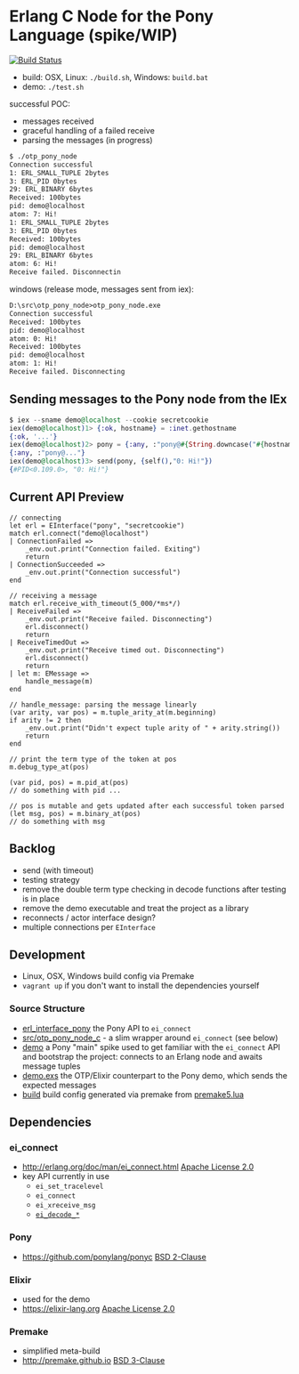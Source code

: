 # Erlang C Node for the Pony Language (spike/WIP)

[![Build Status](https://travis-ci.org/d-led/otp_pony_node.svg?branch=master)](https://travis-ci.org/d-led/otp_pony_node)

- build: OSX, Linux: `./build.sh`, Windows: `build.bat`
- demo: `./test.sh`

successful POC:

- messages received
- graceful handling of a failed receive
- parsing the messages (in progress)

```txt
$ ./otp_pony_node
Connection successful
1: ERL_SMALL_TUPLE 2bytes
3: ERL_PID 0bytes
29: ERL_BINARY 6bytes
Received: 100bytes
pid: demo@localhost
atom: 7: Hi!
1: ERL_SMALL_TUPLE 2bytes
3: ERL_PID 0bytes
Received: 100bytes
pid: demo@localhost
29: ERL_BINARY 6bytes
atom: 6: Hi!
Receive failed. Disconnectin
```

windows (release mode, messages sent from iex):

```txt
D:\src\otp_pony_node>otp_pony_node.exe
Connection successful
Received: 100bytes
pid: demo@localhost
atom: 0: Hi!
Received: 100bytes
pid: demo@localhost
atom: 1: Hi!
Receive failed. Disconnecting
```

## Sending messages to the Pony node from the IEx

```elixir
$ iex --sname demo@localhost --cookie secretcookie
iex(demo@localhost)1> {:ok, hostname} = :inet.gethostname
{:ok, '...'}
iex(demo@localhost)2> pony = {:any, :"pony@#{String.downcase("#{hostname}")}"}
{:any, :"pony@..."}
iex(demo@localhost)3> send(pony, {self(),"0: Hi!"})
{#PID<0.109.0>, "0: Hi!"}
```

## Current API Preview

```pony
// connecting
let erl = EInterface("pony", "secretcookie")
match erl.connect("demo@localhost")
| ConnectionFailed => 
    _env.out.print("Connection failed. Exiting")
    return
| ConnectionSucceeded =>
    _env.out.print("Connection successful")
end

// receiving a message
match erl.receive_with_timeout(5_000/*ms*/)
| ReceiveFailed =>
    _env.out.print("Receive failed. Disconnecting")
    erl.disconnect()
    return
| ReceiveTimedOut =>
    _env.out.print("Receive timed out. Disconnecting")
    erl.disconnect()
    return
| let m: EMessage =>
    handle_message(m)
end

// handle_message: parsing the message linearly
(var arity, var pos) = m.tuple_arity_at(m.beginning)
if arity != 2 then
    _env.out.print("Didn't expect tuple arity of " + arity.string())
    return
end

// print the term type of the token at pos
m.debug_type_at(pos)

(var pid, pos) = m.pid_at(pos)
// do something with pid ...

// pos is mutable and gets updated after each successful token parsed
(let msg, pos) = m.binary_at(pos)
// do something with msg
```

## Backlog

- send (with timeout)
- testing strategy
- remove the double term type checking in decode functions after testing is in place
- remove the demo executable and treat the project as a library
- reconnects / actor interface design?
- multiple connections per `EInterface`

## Development

- Linux, OSX, Windows build config via Premake
- `vagrant up` if you don't want to install the dependencies yourself

### Source Structure

- [erl_interface_pony](erl_interface_pony) the Pony API to `ei_connect`
- [src/otp_pony_node_c](src/otp_pony_node_c) - a slim wrapper around `ei_connect` (see below)
- [demo](demo) a Pony "main" spike used to get familiar with the `ei_connect` API and bootstrap the project: connects to an Erlang node and awaits message tuples
- [demo.exs](demo.exs) the OTP/Elixir counterpart to the Pony demo, which sends the expected messages
- [build](build) build config generated via premake from [premake5.lua](premake5.lua)

## Dependencies

### ei_connect

- http://erlang.org/doc/man/ei_connect.html [Apache License 2.0](https://www.erlang.org/about)
- key API currently in use
  - `ei_set_tracelevel`
  - `ei_connect`
  - `ei_xreceive_msg`
  - [`ei_decode_*`](http://erlang.org/doc/man/ei.html)

### Pony

- https://github.com/ponylang/ponyc [BSD 2-Clause](https://github.com/ponylang/ponyc/blob/master/LICENSE)

### Elixir

- used for the demo
- https://elixir-lang.org [Apache License 2.0](https://github.com/elixir-lang/elixir/blob/master/LICENSE)

### Premake

- simplified meta-build
- http://premake.github.io [BSD 3-Clause](https://github.com/premake/premake-core/blob/master/LICENSE.txt)
